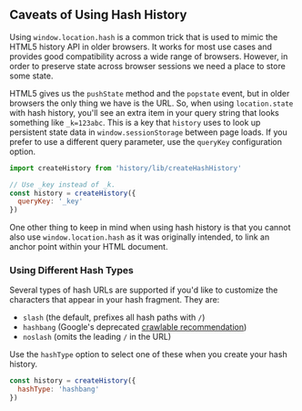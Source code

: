 ## Caveats of Using Hash History

Using `window.location.hash` is a common trick that is used to mimic the HTML5 history API in older browsers. It works for most use cases and provides good compatibility across a wide range of browsers. However, in order to preserve state across browser sessions we need a place to store some state.

HTML5 gives us the `pushState` method and the `popstate` event, but in older browsers the only thing we have is the URL. So, when using `location.state` with hash history, you'll see an extra item in your query string that looks something like `_k=123abc`. This is a key that `history` uses to look up persistent state data in `window.sessionStorage` between page loads. If you prefer to use a different query parameter, use the `queryKey` configuration option.

```js
import createHistory from 'history/lib/createHashHistory'

// Use _key instead of _k.
const history = createHistory({
  queryKey: '_key'
})
```

One other thing to keep in mind when using hash history is that you cannot also use `window.location.hash` as it was originally intended, to link an anchor point within your HTML document.

### Using Different Hash Types

Several types of hash URLs are supported if you'd like to customize the characters that appear in your hash fragment. They are:

- `slash` (the default, prefixes all hash paths with `/`)
- `hashbang` (Google's deprecated [crawlable recommendation](https://developers.google.com/webmasters/ajax-crawling/docs/learn-more))
- `noslash` (omits the leading `/` in the URL)

Use the `hashType` option to select one of these when you create your hash history.

```js
const history = createHistory({
  hashType: 'hashbang'
})
```
